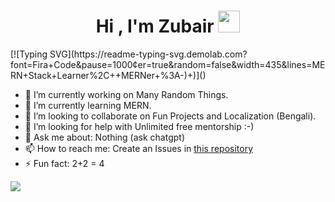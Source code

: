 <h1 align="center">Hi , I'm Zubair <img src="https://media.giphy.com/media/hvRJCLFzcasrR4ia7z/giphy.gif" width="35"></h1>
[![Typing SVG](https://readme-typing-svg.demolab.com?font=Fira+Code&pause=1000&center=true&random=false&width=435&lines=MERN+Stack+Learner%2C++MERNer+%3A-)+)]()

- 🔭 I’m currently working on Many Random Things. 
- 🌱 I’m currently learning MERN.
- 👯 I’m looking to collaborate on Fun Projects and Localization (Bengali). 
- 🤔 I’m looking for help with Unlimited free mentorship :-) 
- 💬 Ask me about: Nothing (ask chatgpt) 
- 📫 How to reach me: Create an Issues in [this repository](https://github.com/2u841r/2u841r/issues/new)  
- ⚡ Fun fact: 2+2 = 4

  
![](https://komarev.com/ghpvc/?username=2u841r&color=blue)
<!--
### Hi there 👋
**2u841r/2u841r** is a ✨ _special_ ✨ repository because its `README.md` (this file) appears on your GitHub profile.

Here are some ideas to get you started:

- 🔭 I’m currently working on ...
- 🌱 I’m currently learning ...
- 👯 I’m looking to collaborate on ...
- 🤔 I’m looking for help with ...
- 💬 Ask me about ...
- 📫 How to reach me: ...
- 😄 Pronouns: ...
- ⚡ Fun fact: ...
-->

